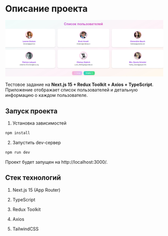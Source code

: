 # Описание проекта
![Cinema Guide Preview](public/img/usersPage.jpg)

Тестовое задание на **Next.js 15 + Redux Toolkit + Axios + TypeScript**.  
Приложение отображает список пользователей и детальную информацию о каждом пользователе.

## Запуск проекта

1. Установка зависимостей

```bash
npm install
```

2. Запустить dev-сервер

```bash
npm run dev
```

Проект будет запущен на http://localhost:3000/.

## Стек технологий

1. Next.js 15 (App Router)

2. TypeScript

3. Redux Toolkit

4. Axios

5. TailwindCSS


